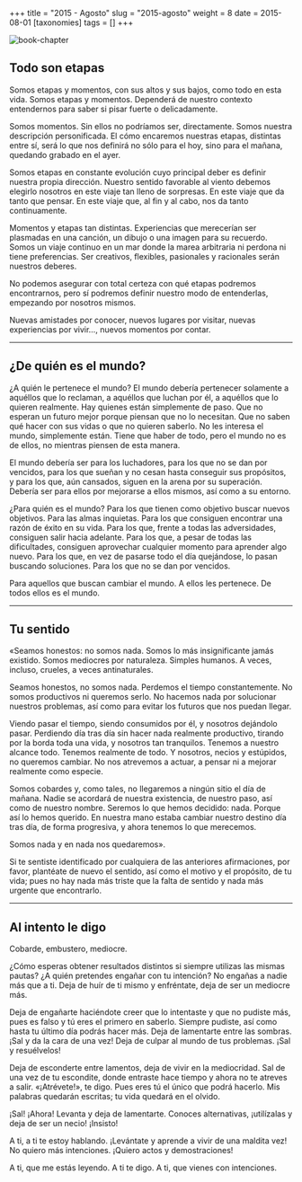 +++
title = "2015 - Agosto"
slug = "2015-agosto"
weight = 8
date = 2015-08-01
[taxonomies]
tags = []
+++

![book-chapter](/images/book/oeur/06.jpg)

## Todo son etapas

Somos etapas y momentos, con sus altos y sus bajos, como todo en esta vida. Somos etapas y momentos. Dependerá de nuestro contexto entendernos para saber si pisar fuerte o delicadamente.

Somos momentos. Sin ellos no podríamos ser, directamente. Somos nuestra descripción personificada. El cómo encaremos nuestras etapas, distintas entre sí, será lo que nos definirá no sólo para el hoy, sino para el mañana, quedando grabado en el ayer.

Somos etapas en constante evolución cuyo principal deber es definir nuestra propia dirección. Nuestro sentido favorable al viento debemos elegirlo nosotros en este viaje tan lleno de sorpresas. En este viaje que da tanto que pensar. En este viaje que, al fin y al cabo, nos da tanto continuamente.

Momentos y etapas tan distintas. Experiencias que merecerían ser plasmadas en una canción, un dibujo o una imagen para su recuerdo. Somos un viaje continuo en un mar donde la marea arbitraria ni perdona ni tiene preferencias. Ser creativos, flexibles, pasionales y racionales serán nuestros deberes.

No podemos asegurar con total certeza con qué etapas podremos encontrarnos, pero sí podremos definir nuestro modo de entenderlas, empezando por nosotros mismos.

Nuevas amistades por conocer, nuevos lugares por visitar, nuevas experiencias por vivir…, nuevos momentos por contar.

---

## ¿De quién es el mundo?

¿A quién le pertenece el mundo? El mundo debería pertenecer solamente a aquéllos que lo reclaman, a aquéllos que luchan por él, a aquéllos que lo quieren realmente. Hay quienes están simplemente de paso. Que no esperan un futuro mejor porque piensan que no lo necesitan. Que no saben qué hacer con sus vidas o que no quieren saberlo. No les interesa el mundo, simplemente están. Tiene que haber de todo, pero el mundo no es de ellos, no mientras piensen de esta manera.

El mundo debería ser para los luchadores, para los que no se dan por vencidos, para los que sueñan y no cesan hasta conseguir sus propósitos, y para los que, aún cansados, siguen en la arena por su superación. Debería ser para ellos por mejorarse a ellos mismos, así como a su entorno.

¿Para quién es el mundo? Para los que tienen como objetivo buscar nuevos objetivos. Para las almas inquietas. Para los que consiguen encontrar una razón de éxito en su vida. Para los que, frente a todas las adversidades, consiguen salir hacia adelante. Para los que, a pesar de todas las dificultades, consiguen aprovechar cualquier momento para aprender algo nuevo. Para los que, en vez de pasarse todo el día quejándose, lo pasan buscando soluciones. Para los que no se dan por vencidos.

Para aquellos que buscan cambiar el mundo. A ellos les pertenece. De todos ellos es el mundo.

---

## Tu sentido

«Seamos honestos: no somos nada. Somos lo más insignificante jamás existido. Somos mediocres por naturaleza. Simples humanos. A veces, incluso, crueles, a veces antinaturales.

Seamos honestos, no somos nada. Perdemos el tiempo constantemente. No somos productivos ni queremos serlo. No hacemos nada por solucionar nuestros problemas, así como para evitar los futuros que nos puedan llegar.

Viendo pasar el tiempo, siendo consumidos por él, y nosotros dejándolo pasar. Perdiendo día tras día sin hacer nada realmente productivo, tirando por la borda toda una vida, y nosotros tan tranquilos. Tenemos a nuestro alcance todo. Tenemos realmente de todo. Y nosotros, necios y estúpidos, no queremos cambiar. No nos atrevemos a actuar, a pensar ni a mejorar realmente como especie.

Somos cobardes y, como tales, no llegaremos a ningún sitio el día de mañana. Nadie se acordará de nuestra existencia, de nuestro paso, así como de nuestro nombre. Seremos lo que hemos decidido: nada. Porque así lo hemos querido. En nuestra mano estaba cambiar nuestro destino día tras día, de forma progresiva, y ahora tenemos lo que merecemos.

Somos nada y en nada nos quedaremos».

Si te sentiste identificado por cualquiera de las anteriores afirmaciones, por favor, plantéate de nuevo el sentido, así como el motivo y el propósito, de tu vida; pues no hay nada más triste que la falta de sentido y nada más urgente que encontrarlo.

---

## Al intento le digo

Cobarde, embustero, mediocre.

¿Cómo esperas obtener resultados distintos si siempre utilizas las mismas pautas? ¿A quién pretendes engañar con tu intención? No engañas a nadie más que a ti. Deja de huír de ti mismo y enfréntate, deja de ser un mediocre más.

Deja de engañarte haciéndote creer que lo intentaste y que no pudiste más, pues es falso y tú eres el primero en saberlo. Siempre pudiste, así como hasta tu último día podrás hacer más. Deja de lamentarte entre las sombras. ¡Sal y da la cara de una vez! Deja de culpar al mundo de tus problemas. ¡Sal y resuélvelos!

Deja de esconderte entre lamentos, deja de vivir en la mediocridad. Sal de una vez de tu escondite, donde entraste hace tiempo y ahora no te atreves a salir. «¡Atrévete!», te digo. Pues eres tú el único que podrá hacerlo. Mis palabras quedarán escritas; tu vida quedará en el olvido.

¡Sal! ¡Ahora! Levanta y deja de lamentarte. Conoces alternativas, ¡utilízalas y deja de ser un necio! ¡Insisto!

A ti, a ti te estoy hablando. ¡Levántate y aprende a vivir de una maldita vez! No quiero más intenciones. ¡Quiero actos y demostraciones!

A ti, que me estás leyendo. A ti te digo. A ti, que vienes con intenciones.

